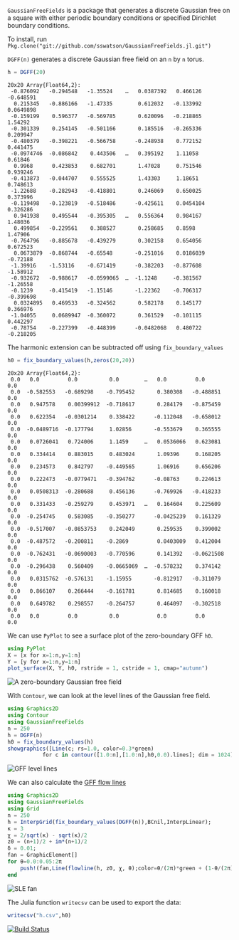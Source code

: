 
`GaussianFreeFields` is a package that generates a discrete Gaussian free
on a square with either periodic boundary conditions or specified Dirichlet
boundary conditions.

To install, run
`Pkg.clone("git://github.com/sswatson/GaussianFreeFields.jl.git")`

`DGFF(n)` generates a discrete Gaussian free field on an `n` by `n` torus. 

```julia
h = DGFF(20)
```

```
20x20 Array{Float64,2}:
 -0.876092   -0.294548   -1.35524    …   0.0387392   0.466126   -0.648591 
  0.215345   -0.886166   -1.47335        0.612032   -0.133992    0.0649898
 -0.159199    0.596377   -0.569785       0.620096   -0.218865    1.54292 
 -0.301339    0.254145   -0.501166       0.185516   -0.265336    0.209947 
 -0.480379   -0.398221   -0.566758      -0.248938    0.772152    0.441475 
 -0.0974746  -0.086842    0.443506   …   0.395192    1.11058     0.61846 
  0.9968      0.423853    0.682701       1.47028     0.751546    0.939246 
 -0.413873   -0.044707    0.555525       1.43303     1.18651     0.748613 
 -1.22688    -0.282943   -0.418801       0.246069    0.650025    0.373996 
 -0.119498   -0.123819   -0.518486      -0.425611    0.0454104   0.326286 
  0.941938    0.495544   -0.395305   …   0.556364    0.984167    1.48036 
  0.499854   -0.229561    0.388527       0.258685    0.8598      1.47906 
 -0.764796   -0.885678   -0.439279       0.302158    0.654056    0.672523 
  0.0673879  -0.868744   -0.65548       -0.251016    0.0186039  -0.72188 
 -1.39916    -1.53116    -0.671419      -0.382203   -0.877608   -1.58912 
 -0.932672   -0.988617   -0.0599065  …  -1.1248     -0.381567   -1.26558 
 -0.1239     -0.415419   -1.15146       -1.22362    -0.706317   -0.399698 
  0.0324895   0.469533   -0.324562       0.582178    0.145177    0.366976 
 -1.04055     0.0689947  -0.360072       0.361529   -0.101115    0.442297 
 -0.78754    -0.227399   -0.448399      -0.0482068   0.480722   -0.218205 
```

The harmonic extension can be subtracted off using `fix_boundary_values`

```julia
h0 = fix_boundary_values(h,zeros(20,20))
```

```
20x20 Array{Float64,2}:
 0.0   0.0         0.0          0.0        …   0.0         0.0        0.0
 0.0  -0.582553   -0.689298    -0.795452       0.380308   -0.488851   0.0
 0.0   0.947578    0.00399912  -0.718617       0.284179   -0.875459   0.0
 0.0   0.622354   -0.0301214    0.338422      -0.112048   -0.658012   0.0
 0.0  -0.0489716  -0.177794     1.02856       -0.553679    0.365555   0.0
 0.0   0.0726041   0.724006     1.1459     …   0.0536066   0.623081   0.0
 0.0   0.334414    0.883015     0.483024       1.09396     0.168205   0.0
 0.0   0.234573    0.842797    -0.449565       1.06916     0.656206   0.0
 0.0   0.222473   -0.0779471   -0.394762      -0.08763     0.224613   0.0
 0.0   0.0508313  -0.280688     0.456136      -0.769926   -0.418233   0.0
 0.0   0.331433   -0.259279     0.453971   …   0.164604    0.225609   0.0
 0.0  -0.254745    0.583085    -0.350277      -0.0425239   0.161329   0.0
 0.0  -0.517007   -0.0853753    0.242049       0.259535    0.399002   0.0
 0.0  -0.487572   -0.200811    -0.2869         0.0403009   0.412004   0.0
 0.0  -0.762431   -0.0690003   -0.770596       0.141392   -0.0621508  0.0
 0.0  -0.296438    0.560409    -0.0665069  …  -0.578232    0.374142   0.0
 0.0   0.0315762  -0.576131    -1.15955       -0.812917   -0.311079   0.0
 0.0   0.866107    0.266444    -0.161781       0.814685    0.160018   0.0
 0.0   0.649782    0.298557    -0.264757       0.464097   -0.302518   0.0
 0.0   0.0         0.0          0.0            0.0         0.0        0.0
```

We can use `PyPlot` to see a surface plot of the zero-boundary GFF `h0`. 

```julia
using PyPlot
X = [x for x=1:n,y=1:n]
Y = [y for x=1:n,y=1:n]
plot_surface(X, Y, h0, rstride = 1, cstride = 1, cmap="autumn")
```

![A zero-boundary Gaussian free field](https://github.com/sswatson/GaussianFreeFields.jl/blob/master/images/gff.png)

With `Contour`, we can look at the level lines of the Gaussian free field.

```julia
using Graphics2D 
using Contour 
using GaussianFreeFields 
n = 250 
h = DGFF(n) 
h0 = fix_boundary_values(h) 
showgraphics([Line(c; rs=1.0, color=0.3*green) 
           for c in contour([1.0:n],[1.0:n],h0,0.0).lines]; dim = 1024) 
```

![GFF level lines](https://github.com/sswatson/GaussianFreeFields.jl/blob/master/images/gfflevellines.png)

We can also calculate the [GFF flow lines](http://arxiv.org/abs/1201.1496)

```julia
using Graphics2D
using GaussianFreeFields
using Grid
n = 250
h = InterpGrid(fix_boundary_values(DGFF(n)),BCnil,InterpLinear);
κ = 3
χ = 2/sqrt(κ) - sqrt(κ)/2
z0 = (n+1)/2 + im*(n+1)/2
δ = 0.01;
fan = GraphicElement[]
for θ=0.0:0.05:2π
	push!(fan,Line(flowline(h, z0, χ, θ);color=θ/(2π)*green + (1-θ/(2π))*blue))
end
```

![SLE fan](https://github.com/sswatson/GaussianFreeFields.jl/blob/master/images/slefan.png)

The Julia function `writecsv` can be used to export the data:

```julia
writecsv("h.csv",h0)
```


[![Build Status](https://travis-ci.org/sswatson/GaussianFreeFields.jl.svg?branch=master)](https://travis-ci.org/sswatson/GaussianFreeFields.jl)
